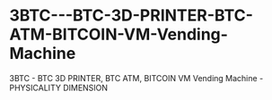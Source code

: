 # 3BTC---BTC-3D-PRINTER-BTC-ATM-BITCOIN-VM-Vending-Machine
3BTC - BTC 3D PRINTER, BTC ATM, BITCOIN VM Vending Machine - PHYSICALITY DIMENSION
